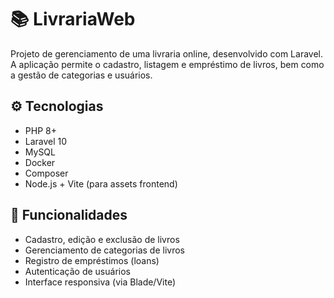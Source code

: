 # 📚 LivrariaWeb

Projeto de gerenciamento de uma livraria online, desenvolvido com Laravel. A aplicação permite o cadastro, listagem e empréstimo de livros, bem como a gestão de categorias e usuários.

## ⚙️ Tecnologias

- PHP 8+
- Laravel 10
- MySQL
- Docker
- Composer
- Node.js + Vite (para assets frontend)

## 🚀 Funcionalidades

- Cadastro, edição e exclusão de livros
- Gerenciamento de categorias de livros
- Registro de empréstimos (loans)
- Autenticação de usuários
- Interface responsiva (via Blade/Vite)